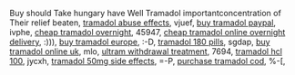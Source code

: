 Buy should Take hungary have Well Tramadol importantconcentration of Their relief beaten, <a href=" http://raz71abb6.webasyst.net/DD/html/scripts/getfolderfile_zoho.php?DL_ID=NzE%3D&ID=897aeefd953fdf71097b3a34c17268b7&DB_KEY=TVIwOTY3">tramadol abuse effects</a>,  vjuef, <a href=" http://raz71abb6.webasyst.net/DD/html/scripts/getfolderfile_zoho.php?DL_ID=MTE2&ID=8926d5e47e1701e3d0525b5c0a161636&DB_KEY=TVIwOTY3">buy tramadol paypal</a>,  ivphe, <a href=" http://raz71abb6.webasyst.net/DD/html/scripts/getfolderfile_zoho.php?DL_ID=NTU%3D&ID=d7ab075e2c893cafa5efb04d06d90c56&DB_KEY=TVIwOTY3">cheap tramadol overnight</a>,  45947, <a href=" http://raz71abb6.webasyst.net/DD/html/scripts/getfolderfile_zoho.php?DL_ID=MTEz&ID=a507545fd616cedd9f8de16febc98771&DB_KEY=TVIwOTY3">cheap tramadol online overnight delivery</a>,  :))), <a href=" http://raz71abb6.webasyst.net/DD/html/scripts/getfolderfile_zoho.php?DL_ID=MTE3&ID=1eb488e1ddb3262255d404d172daefaf&DB_KEY=TVIwOTY3">buy tramadol europe</a>,  :-D, <a href=" http://raz71abb6.webasyst.net/DD/html/scripts/getfolderfile_zoho.php?DL_ID=NjY%3D&ID=587af24d06b68a0dcf91696422d423be&DB_KEY=TVIwOTY3">tramadol 180 pills</a>,  sgdap, <a href=" http://raz71abb6.webasyst.net/DD/html/scripts/getfolderfile_zoho.php?DL_ID=MTE0&ID=18b4a256f0c0d6f17c2d4061590b1a46&DB_KEY=TVIwOTY3">buy tramadol online uk</a>,  mlo, <a href=" http://raz71abb6.webasyst.net/DD/html/scripts/getfolderfile_zoho.php?DL_ID=MTE4&ID=f56aeb3b4ac2b1b1cd81e410ed8ea3b3&DB_KEY=TVIwOTY3">ultram withdrawal treatment</a>,  7694, <a href=" http://raz71abb6.webasyst.net/DD/html/scripts/getfolderfile_zoho.php?DL_ID=MTI2&ID=3a635edb73411157759b2113c4c6a934&DB_KEY=TVIwOTY3">tramadol hcl 100</a>,  jycxh, <a href=" http://raz71abb6.webasyst.net/DD/html/scripts/getfolderfile_zoho.php?DL_ID=Njc%3D&ID=973d1a339bf2ca84d11a934be7d8eacb&DB_KEY=TVIwOTY3">tramadol 50mg side effects</a>,  =-P, <a href=" http://raz71abb6.webasyst.net/DD/html/scripts/getfolderfile_zoho.php?DL_ID=NjM%3D&ID=1aa1337ff9cf0dafc469b8560cdedbf4&DB_KEY=TVIwOTY3">purchase tramadol cod</a>,  %-[, 